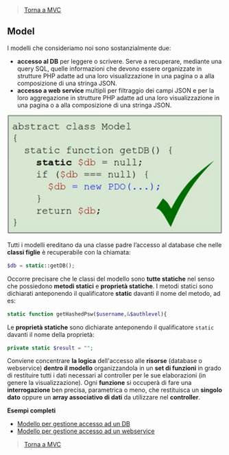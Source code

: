>[Torna a MVC](mvcindex.md) 
## **Model**

I modelli che consideriamo noi sono sostanzialmente due: 
-	**accesso al DB** per leggere o scrivere. Serve a recuperare, mediante una query SQL, quelle informazioni che devono essere organizzate in strutture PHP adatte ad una loro visualizzazione in una pagina o a alla composizione di una stringa JSON.
-	**accesso a web service** multipli per filtraggio dei campi JSON e per la loro aggregazione in strutture PHP adatte ad una loro visualizzazione in una pagina o a alla composizione di una stringa JSON.
 
![model](model.png)


Tutti i modelli ereditano da una classe padre l’accesso al database che nelle **classi figlie** è recuperabile con la chiamata:
```PHP 
$db = static::getDB();
```
Occorre precisare che le classi del modello sono **tutte statiche** nel senso che possiedono **metodi statici** e **proprietà statiche**. I metodi statici sono dichiarati anteponendo il qualificatore **static** davanti il nome del metodo, ad es:
```PHP
static function getHashedPsw($username,&$authlevel){
```
Le **proprietà statiche** sono dichiarate anteponendo il qualificatore ```static``` davanti il nome della proprietà:
```PHP 
private static $result = "";
```

Conviene concentrare **la logica** dell'accesso alle **risorse** (database o webservice) **dentro il modello** organizzandola in un **set di funzioni** in grado di restituire tutti i dati necessari al controller per le sue elaborazioni (in genere la visualizzazione). Ogni **funzione** si occuperà di fare una **interrogazione** ben precisa, parametrica o meno, che restituisca un **singolo dato** oppure un **array associativo di dati** da utilizzare nel **controller**.

**Esempi completi**

- [Modello per gestione accesso ad un DB](esmodeluser.md)
- [Modello per gestione accesso ad un webservice](eswebservice.md)

>[Torna a MVC](mvcindex.md) 
